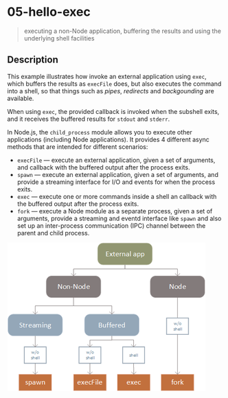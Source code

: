 # 05-hello-exec
> executing a non-Node application, buffering the results and using the underlying shell facilities

## Description
This example illustrates how invoke an external application using `exec`, which buffers the results as `execFile` does, but also executes the command into a shell, so that things such as *pipes*, *redirects* and *backgounding* are available. 

When using `exec`, the provided callback is invoked when the subshell exits, and it receives the buffered results for `stdout` and `stderr`. 

In Node.js, the `child_process` module allows you to execute other applications (including Node applications).
It provides 4 different async methods that are intended for different scenarios:
+ `execFile` &mdash; execute an external application, given a set of arguments, and callback with the buffered output after the process exits.
+ `spawn` &mdash; execute an external application, given a set of arguments, and provide a streaming interface for I/O and events for when the process exits.
+ `exec` &mdash; execute one or more commands inside a shell an callback with the buffered output after the process exits.
+ `fork` &mdash; execute a Node module as a separate process, given a set of arguments, provide a streaming and eventd interface like `spawn` and also set up an inter-process communication (IPC) channel between the parent and child process.

![child_process methods diagram](./child_process.png)